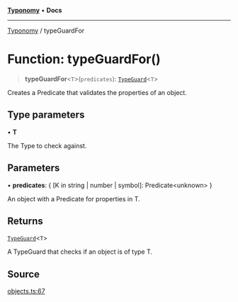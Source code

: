 [**Typonomy**](../README.md) • **Docs**

***

[Typonomy](../globals.md) / typeGuardFor

# Function: typeGuardFor()

> **typeGuardFor**\<`T`\>(`predicates`): [`TypeGuard`](../type-aliases/TypeGuard.md)\<`T`\>

Creates a Predicate that validates the properties of an object.

## Type parameters

• **T**

The Type to check against.

## Parameters

• **predicates**: \{ \[K in string \| number \| symbol\]: Predicate\<unknown\> \}

An object with a Predicate for properties in T.

## Returns

[`TypeGuard`](../type-aliases/TypeGuard.md)\<`T`\>

A TypeGuard that checks if an object is of type T.

## Source

[objects.ts:67](https://github.com/softcraft-development/typonomy/blob/16e8ada4ce77ce01fea3d62ce7f81f8090c6d1b6/src/objects.ts#L67)
